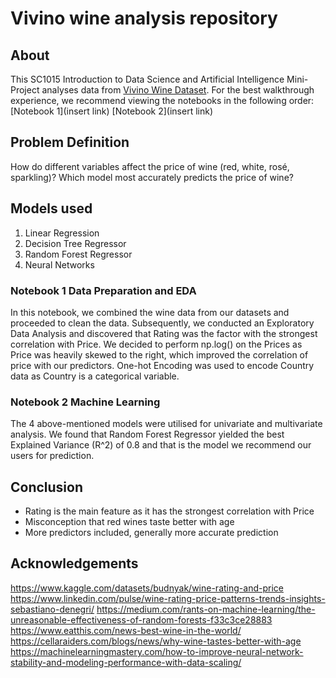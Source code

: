 # Vivino wine analysis repository

## About
This SC1015 Introduction to Data Science and Artificial Intelligence Mini-Project analyses data from [Vivino Wine Dataset](https://www.kaggle.com/datasets/budnyak/wine-rating-and-price). For the best walkthrough experience, we recommend viewing the notebooks in the following order:
[Notebook 1](insert link)
[Notebook 2](insert link)


## Problem Definition
How do different variables affect the price of wine (red, white, rosé, sparkling)?
Which model most accurately predicts the price of wine?


## Models used
1. Linear Regression
2. Decision Tree Regressor
3. Random Forest Regressor
4. Neural Networks


### Notebook 1 Data Preparation and EDA

In this notebook, we combined the wine data from our datasets and proceeded to clean the data. Subsequently, we conducted an Exploratory Data Analysis and discovered that Rating was the factor with the strongest correlation with Price.  We decided to perform np.log() on the Prices as Price was heavily skewed to the right, which improved the correlation of price with our predictors. One-hot Encoding was used to encode Country data as Country is a categorical variable.

### Notebook 2 Machine Learning

The 4 above-mentioned models were utilised for univariate and multivariate analysis. We found that Random Forest Regressor yielded the best Explained Variance (R^2) of 0.8 and that is the model we recommend our users for prediction.

## Conclusion
- Rating is the main feature as it has the strongest correlation with Price
- Misconception that red wines taste better with age
- More predictors included, generally more accurate prediction


## Acknowledgements
https://www.kaggle.com/datasets/budnyak/wine-rating-and-price
https://www.linkedin.com/pulse/wine-rating-price-patterns-trends-insights-sebastiano-denegri/
https://medium.com/rants-on-machine-learning/the-unreasonable-effectiveness-of-random-forests-f33c3ce28883
https://www.eatthis.com/news-best-wine-in-the-world/ 
https://cellaraiders.com/blogs/news/why-wine-tastes-better-with-age 
https://machinelearningmastery.com/how-to-improve-neural-network-stability-and-modeling-performance-with-data-scaling/ 



